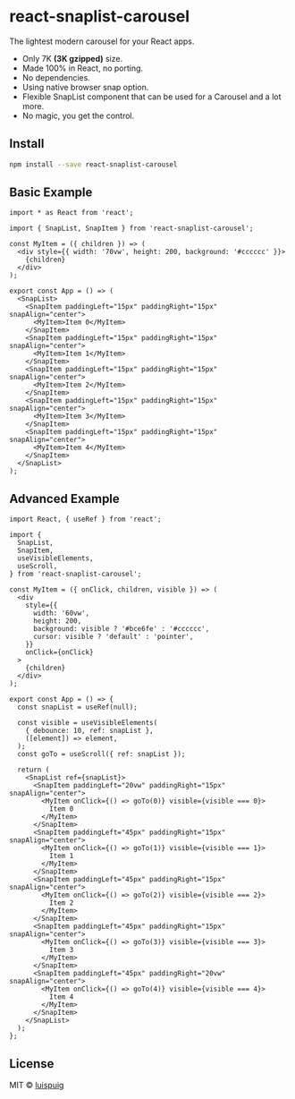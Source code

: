 # react-snaplist-carousel

The lightest modern carousel for your React apps.

- Only 7K **(3K gzipped)** size.
- Made 100% in React, no porting.
- No dependencies.
- Using native browser snap option.
- Flexible SnapList component that can be used for a Carousel and a lot more.
- No magic, you get the control.

## Install

```bash
npm install --save react-snaplist-carousel
```

## Basic Example

```tsx
import * as React from 'react';

import { SnapList, SnapItem } from 'react-snaplist-carousel';

const MyItem = ({ children }) => (
  <div style={{ width: '70vw', height: 200, background: '#cccccc' }}>
    {children}
  </div>
);

export const App = () => (
  <SnapList>
    <SnapItem paddingLeft="15px" paddingRight="15px" snapAlign="center">
      <MyItem>Item 0</MyItem>
    </SnapItem>
    <SnapItem paddingLeft="15px" paddingRight="15px" snapAlign="center">
      <MyItem>Item 1</MyItem>
    </SnapItem>
    <SnapItem paddingLeft="15px" paddingRight="15px" snapAlign="center">
      <MyItem>Item 2</MyItem>
    </SnapItem>
    <SnapItem paddingLeft="15px" paddingRight="15px" snapAlign="center">
      <MyItem>Item 3</MyItem>
    </SnapItem>
    <SnapItem paddingLeft="15px" paddingRight="15px" snapAlign="center">
      <MyItem>Item 4</MyItem>
    </SnapItem>
  </SnapList>
);
```

## Advanced Example

```tsx
import React, { useRef } from 'react';

import {
  SnapList,
  SnapItem,
  useVisibleElements,
  useScroll,
} from 'react-snaplist-carousel';

const MyItem = ({ onClick, children, visible }) => (
  <div
    style={{
      width: '60vw',
      height: 200,
      background: visible ? '#bce6fe' : '#cccccc',
      cursor: visible ? 'default' : 'pointer',
    }}
    onClick={onClick}
  >
    {children}
  </div>
);

export const App = () => {
  const snapList = useRef(null);

  const visible = useVisibleElements(
    { debounce: 10, ref: snapList },
    ([element]) => element,
  );
  const goTo = useScroll({ ref: snapList });

  return (
    <SnapList ref={snapList}>
      <SnapItem paddingLeft="20vw" paddingRight="15px" snapAlign="center">
        <MyItem onClick={() => goTo(0)} visible={visible === 0}>
          Item 0
        </MyItem>
      </SnapItem>
      <SnapItem paddingLeft="45px" paddingRight="15px" snapAlign="center">
        <MyItem onClick={() => goTo(1)} visible={visible === 1}>
          Item 1
        </MyItem>
      </SnapItem>
      <SnapItem paddingLeft="45px" paddingRight="15px" snapAlign="center">
        <MyItem onClick={() => goTo(2)} visible={visible === 2}>
          Item 2
        </MyItem>
      </SnapItem>
      <SnapItem paddingLeft="45px" paddingRight="15px" snapAlign="center">
        <MyItem onClick={() => goTo(3)} visible={visible === 3}>
          Item 3
        </MyItem>
      </SnapItem>
      <SnapItem paddingLeft="45px" paddingRight="20vw" snapAlign="center">
        <MyItem onClick={() => goTo(4)} visible={visible === 4}>
          Item 4
        </MyItem>
      </SnapItem>
    </SnapList>
  );
};
```

## License

MIT © [luispuig](https://github.com/luispuig)
